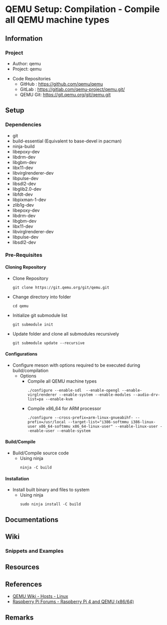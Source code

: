 # QEMU Setup: Compilation - Compile all QEMU machine types

## Information
### Project
+ Author: qemu
+ Project: qemu

- Code Repositories
    + GitHub  : https://github.com/qemu/qemu
    + GitLab  : https://gitlab.com/qemu-project/qemu.git/
    + QEMU Git: https://git.qemu.org/git/qemu.git

## Setup
### Dependencies
+ git 
+ build-essential (Equivalent to base-devel in pacman)
+ ninja-build 
+ libepoxy-dev 
+ libdrm-dev 
+ libgbm-dev 
+ libx11-dev 
+ libvirglrenderer-dev 
+ libpulse-dev 
+ libsdl2-dev 
+ libglib2.0-dev 
+ libfdt-dev 
+ libpixman-1-dev 
+ zlib1g-dev 
+ libepoxy-dev 
+ libdrm-dev 
+ libgbm-dev 
+ libx11-dev 
+ libvirglrenderer-dev 
+ libpulse-dev 
+ libsdl2-dev

### Pre-Requisites

#### Cloning Repository
- Clone Repository
    ```console
    git clone https://git.qemu.org/git/qemu.git
    ```

- Change directory into folder
    ```console 
    cd qemu
    ```

- Initialize git submodule list
    ```console
    git submodule init
    ```

- Update folder and clone all submodules recursively
    ```console
    git submodule update --recursive
    ```

#### Configurations
- Configure meson with options required to be executed during build/compilation
    - Options
        + Compile all QEMU machine types
            ```console
            ./configure --enable-sdl  --enable-opengl --enable-virglrenderer --enable-system --enable-modules --audio-drv-list=pa --enable-kvm
            ```
        + Compile x86_64 for ARM processor
            ```console
            ./configure --cross-prefix=arm-linux-gnueabihf- --prefix=/usr/local --target-list="i386-softmmu i386-linux-user x86_64-softmmu x86_64-linux-user" --enable-linux-user --enable-user --enable-system
            ```

#### Build/Compile
- Build/Compile source code 
    - Using ninja
        ```console
        ninja -C build
        ```

#### Installation
- Install built binary and files to system
    - Using ninja
        ```console
        sudo ninja install -C build
        ```

## Documentations

## Wiki
### Snippets and Examples

## Resources

## References
+ [QEMU Wiki - Hosts - Linux](https://wiki.qemu.org/Hosts/Linux)
+ [Raspberry Pi Forums - Raspberry Pi 4 and QEMU (x86/64)](https://forums.raspberrypi.com/viewtopic.php?t=246886)

## Remarks
